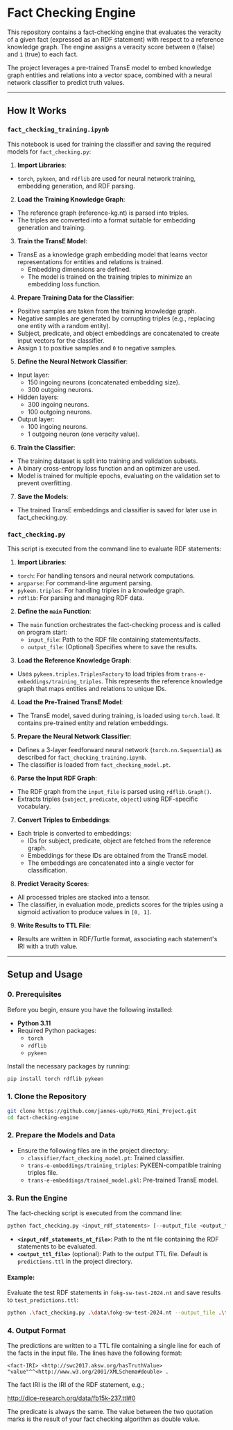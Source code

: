 
# Fact Checking Engine

This repository contains a fact-checking engine that evaluates the veracity of a given fact (expressed as an RDF statement) with respect to a reference knowledge graph. The engine assigns a veracity score between `0` (false) and `1` (true) to each fact.

The project leverages a pre-trained TransE model to embed knowledge graph entities and relations into a vector space, combined with a neural network classifier to predict truth values.

---

## How It Works

### `fact_checking_training.ipynb`
This notebook is used for training the classifier and saving the required models for `fact_checking.py`:

1. **Import Libraries**: 
- `torch`, `pykeen`, and `rdflib` are used for neural network training, embedding generation, and RDF parsing.
2. **Load the Training Knowledge Graph**: 
- The reference graph (reference-kg.nt) is parsed into triples.
- The triples are converted into a format suitable for embedding generation and training.
3. **Train the TransE Model**: 
- TransE as a knowledge graph embedding model that learns vector representations for entities and relations is trained.
  - Embedding dimensions are defined.
  - The model is trained on the training triples to minimize an embedding loss function.
4. **Prepare Training Data for the Classifier**:
- Positive samples are taken from the training knowledge graph.
- Negative samples are generated by corrupting triples (e.g., replacing one entity with a random entity).
- Subject, predicate, and object embeddings are concatenated to create input vectors for the classifier.
- Assign `1` to positive samples and `0` to negative samples.
5. **Define the Neural Network Classifier**:
- Input layer:
  - 150 ingoing neurons (concatenated embedding size).
  - 300 outgoing neurons.
- Hidden layers:
  - 300 ingoing neurons.
  - 100 outgoing neurons.
- Output layer:
  - 100 ingoing neurons.
  - 1 outgoing neuron (one veracity value).
6. **Train the Classifier**:
- The training dataset is split into training and validation subsets.
- A binary cross-entropy loss function and an optimizer are used.
- Model is trained for multiple epochs, evaluating on the validation set to prevent overfitting.
7. **Save the Models**:
- The trained TransE embeddings and classifier is saved for later use in fact_checking.py.

### `fact_checking.py`
This script is executed from the command line to evaluate RDF statements:

1. **Import Libraries**: 
- `torch`: For handling tensors and neural network computations.
- `argparse`: For command-line argument parsing.
- `pykeen.triples`: For handling triples in a knowledge graph.
- `rdflib`: For parsing and managing RDF data.
2. **Define the `main` Function**: 
- The `main` function orchestrates the fact-checking process and is called on program start:
  - `input_file`: Path to the RDF file containing statements/facts.
  - `output_file`: (Optional) Specifies where to save the results.
3. **Load the Reference Knowledge Graph**: 
- Uses `pykeen.triples.TriplesFactory` to load triples from `trans-e-embeddings/training_triples`. This represents the reference knowledge graph that maps entities and relations to unique IDs.
4. **Load the Pre-Trained TransE Model**:
- The TransE model, saved during training, is loaded using `torch.load`. It contains pre-trained entity and relation embeddings.
5. **Prepare the Neural Network Classifier**:
- Defines a 3-layer feedforward neural network (`torch.nn.Sequential`) as described for `fact_checking_training.ipynb`.
- The classifier is loaded from `fact_checking_model.pt`.
6. **Parse the Input RDF Graph**:
- The RDF graph from the `input_file` is parsed using `rdflib.Graph()`.
- Extracts triples (`subject`, `predicate`, `object`) using RDF-specific vocabulary.
7. **Convert Triples to Embeddings**:
- Each triple is converted to embeddings:
  - IDs for subject, predicate, object are fetched from the reference graph.
  - Embeddings for these IDs are obtained from the TransE model.
  - The embeddings are concatenated into a single vector for classification.
8. **Predict Veracity Scores**:
- All processed triples are stacked into a tensor.
- The classifier, in evaluation mode, predicts scores for the triples using a sigmoid activation to produce values in `[0, 1]`.
9. **Write Results to TTL File**:
- Results are written in RDF/Turtle format, associating each statement's IRI with a truth value.
---

## Setup and Usage

### 0. Prerequisites

Before you begin, ensure you have the following installed:

- **Python 3.11**
- Required Python packages:
  - `torch`
  - `rdflib`
  - `pykeen`

Install the necessary packages by running:

```bash
pip install torch rdflib pykeen
```

### 1. Clone the Repository

```bash
git clone https://github.com/jannes-upb/FoKG_Mini_Project.git
cd fact-checking-engine
```

### 2. Prepare the Models and Data

- Ensure the following files are in the project directory:
  - `classifier/fact_checking_model.pt`: Trained classifier.
  - `trans-e-embeddings/training_triples`: PyKEEN-compatible training triples file.
  - `trans-e-embeddings/trained_model.pkl`: Pre-trained TransE model.

### 3. Run the Engine

The fact-checking script is executed from the command line:

```bash
python fact_checking.py <input_rdf_statements> [--output_file <output_ttl_file>]
```

- **`<input_rdf_statements_nt_file>`**: Path to the nt file containing the RDF statements to be evaluated.
- **`<output_ttl_file>`** (optional): Path to the output TTL file. Default is `predictions.ttl` in the project directory.

#### Example:

Evaluate the test RDF statements in `fokg-sw-test-2024.nt` and save results to `test_predictions.ttl`:

```bash
python .\fact_checking.py .\data\fokg-sw-test-2024.nt --output_file .\test_predictions.ttl
```

### 4. Output Format

The predictions are written to a TTL file containing a single line for each of the facts in the input file.
The lines have the following format:

```ttl
<fact-IRI> <http://swc2017.aksw.org/hasTruthValue> "value"^^<http://www.w3.org/2001/XMLSchema#double> .
```
The fact IRI is the IRI of the RDF statement, e.g.;

http://dice-research.org/data/fb15k-237.ttl#0

The predicate is always the same. The value between the two quotation marks is the result of your fact checking algorithm as double value.
